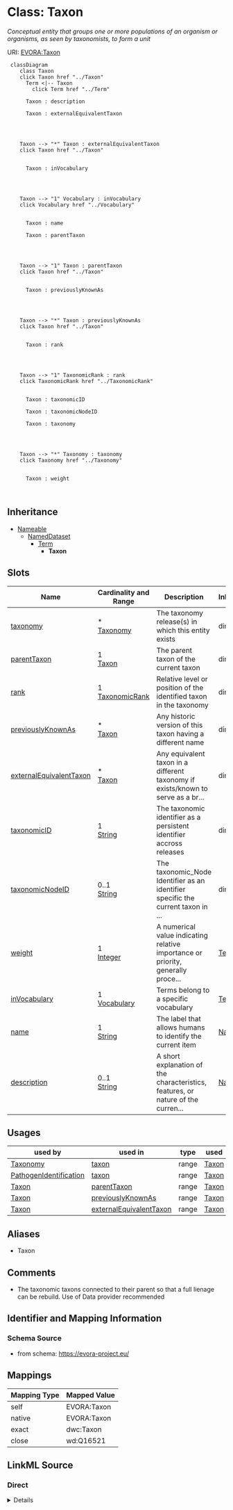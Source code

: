 

# Class: Taxon


_Conceptual entity that groups one or more populations of an organism or organisms, as seen by taxonomists, to form a unit_





URI: [EVORA:Taxon](https://evora-project.eu/Taxon)






```mermaid
 classDiagram
    class Taxon
    click Taxon href "../Taxon"
      Term <|-- Taxon
        click Term href "../Term"
      
      Taxon : description
        
      Taxon : externalEquivalentTaxon
        
          
    
    
    Taxon --> "*" Taxon : externalEquivalentTaxon
    click Taxon href "../Taxon"

        
      Taxon : inVocabulary
        
          
    
    
    Taxon --> "1" Vocabulary : inVocabulary
    click Vocabulary href "../Vocabulary"

        
      Taxon : name
        
      Taxon : parentTaxon
        
          
    
    
    Taxon --> "1" Taxon : parentTaxon
    click Taxon href "../Taxon"

        
      Taxon : previouslyKnownAs
        
          
    
    
    Taxon --> "*" Taxon : previouslyKnownAs
    click Taxon href "../Taxon"

        
      Taxon : rank
        
          
    
    
    Taxon --> "1" TaxonomicRank : rank
    click TaxonomicRank href "../TaxonomicRank"

        
      Taxon : taxonomicID
        
      Taxon : taxonomicNodeID
        
      Taxon : taxonomy
        
          
    
    
    Taxon --> "*" Taxonomy : taxonomy
    click Taxonomy href "../Taxonomy"

        
      Taxon : weight
        
      
```





## Inheritance
* [Nameable](Nameable.md)
    * [NamedDataset](NamedDataset.md)
        * [Term](Term.md)
            * **Taxon**



## Slots

| Name | Cardinality and Range | Description | Inheritance |
| ---  | --- | --- | --- |
| [taxonomy](taxonomy.md) | * <br/> [Taxonomy](Taxonomy.md) | The taxonomy release(s) in which this entity exists | direct |
| [parentTaxon](parentTaxon.md) | 1 <br/> [Taxon](Taxon.md) | The parent taxon of the current taxon | direct |
| [rank](rank.md) | 1 <br/> [TaxonomicRank](TaxonomicRank.md) | Relative level or position of the identified taxon in the taxonomy | direct |
| [previouslyKnownAs](previouslyKnownAs.md) | * <br/> [Taxon](Taxon.md) | Any historic version of this taxon having a different name | direct |
| [externalEquivalentTaxon](externalEquivalentTaxon.md) | * <br/> [Taxon](Taxon.md) | Any equivalent taxon in a different taxonomy if exists/known to serve as a br... | direct |
| [taxonomicID](taxonomicID.md) | 1 <br/> [String](String.md) | The taxonomic identifier as a persistent identifier accross releases | direct |
| [taxonomicNodeID](taxonomicNodeID.md) | 0..1 <br/> [String](String.md) | The taxonomic_Node Identifier as an identifier specific the current taxon in ... | direct |
| [weight](weight.md) | 1 <br/> [Integer](Integer.md) | A numerical value indicating relative importance or priority, generally proce... | [Term](Term.md) |
| [inVocabulary](inVocabulary.md) | 1 <br/> [Vocabulary](Vocabulary.md) | Terms belong to a specific vocabulary | [Term](Term.md) |
| [name](name.md) | 1 <br/> [String](String.md) | The label that allows humans to identify the current item | [Nameable](Nameable.md) |
| [description](description.md) | 0..1 <br/> [String](String.md) | A short explanation of the characteristics, features, or nature of the curren... | [Nameable](Nameable.md) |





## Usages

| used by | used in | type | used |
| ---  | --- | --- | --- |
| [Taxonomy](Taxonomy.md) | [taxon](taxon.md) | range | [Taxon](Taxon.md) |
| [PathogenIdentification](PathogenIdentification.md) | [taxon](taxon.md) | range | [Taxon](Taxon.md) |
| [Taxon](Taxon.md) | [parentTaxon](parentTaxon.md) | range | [Taxon](Taxon.md) |
| [Taxon](Taxon.md) | [previouslyKnownAs](previouslyKnownAs.md) | range | [Taxon](Taxon.md) |
| [Taxon](Taxon.md) | [externalEquivalentTaxon](externalEquivalentTaxon.md) | range | [Taxon](Taxon.md) |




## Aliases


* Taxon



## Comments

* The taxonomic taxons connected to their parent so that a full lienage can be rebuild. Use of Data provider recommended

## Identifier and Mapping Information







### Schema Source


* from schema: https://evora-project.eu/




## Mappings

| Mapping Type | Mapped Value |
| ---  | ---  |
| self | EVORA:Taxon |
| native | EVORA:Taxon |
| exact | dwc:Taxon |
| close | wd:Q16521 |







## LinkML Source

<!-- TODO: investigate https://stackoverflow.com/questions/37606292/how-to-create-tabbed-code-blocks-in-mkdocs-or-sphinx -->

### Direct

<details>
```yaml
name: Taxon
description: Conceptual entity that groups one or more populations of an organism
  or organisms, as seen by taxonomists, to form a unit
comments:
- The taxonomic taxons connected to their parent so that a full lienage can be rebuild.
  Use of Data provider recommended
from_schema: https://evora-project.eu/
aliases:
- Taxon
exact_mappings:
- dwc:Taxon
close_mappings:
- wd:Q16521
is_a: Term
slots:
- taxonomy
- parentTaxon
- rank
- previouslyKnownAs
- externalEquivalentTaxon
- taxonomicID
- taxonomicNodeID
slot_usage:
  taxonomy:
    name: taxonomy
    description: The taxonomy release(s) in which this entity exists
    aliases:
    - taxonomy
    range: Taxonomy
    required: false
    multivalued: true
  parentTaxon:
    name: parentTaxon
    description: The parent taxon of the current taxon
    aliases:
    - parent taxon
    close_mappings:
    - dwc:Taxon
    range: Taxon
    required: true
    multivalued: false
  rank:
    name: rank
    description: Relative level or position of the identified taxon in the taxonomy
    aliases:
    - rank
    exact_mappings:
    - dwc:taxonRank
    range: TaxonomicRank
    required: true
    multivalued: false
  previouslyKnownAs:
    name: previouslyKnownAs
    description: Any historic version of this taxon having a different name
    aliases:
    - previously known as
    close_mappings:
    - dwc:Taxon
    range: Taxon
    required: false
    multivalued: true
  externalEquivalentTaxon:
    name: externalEquivalentTaxon
    description: Any equivalent taxon in a different taxonomy if exists/known to serve
      as a bridge (e.g, ICTV towards NCBI)
    comments:
    - Could serve as a bridge between ICTV and NCBI as several providers currently
      uses NCBI Taxonomy
    aliases:
    - external equivalent taxon
    close_mappings:
    - dwc:taxonID
    range: Taxon
    required: false
    multivalued: true
  taxonomicID:
    name: taxonomicID
    description: The taxonomic identifier as a persistent identifier accross releases
    aliases:
    - taxonomic ID
    close_mappings:
    - dwc:taxonID
    range: string
    required: true
    multivalued: false
  taxonomicNodeID:
    name: taxonomicNodeID
    description: The taxonomic_Node Identifier as an identifier specific the current
      taxon in the corresponding release/version of the taxonomy
    comments:
    - NCBI does not have a taxon_node id, only a taxonomicID. Taxon_node id is Unique  in
      NCBI= Key of the taxon node !! Could be replaced by a composite key made of
      "taxonomic ID" + "has version" But can be referenced as it seems the "taxonomic
      node_ID" will be generated and provided by the ICTV
    aliases:
    - taxonomic node ID
    close_mappings:
    - dwc:taxonID
    range: string
    required: false
    multivalued: false

```
</details>

### Induced

<details>
```yaml
name: Taxon
description: Conceptual entity that groups one or more populations of an organism
  or organisms, as seen by taxonomists, to form a unit
comments:
- The taxonomic taxons connected to their parent so that a full lienage can be rebuild.
  Use of Data provider recommended
from_schema: https://evora-project.eu/
aliases:
- Taxon
exact_mappings:
- dwc:Taxon
close_mappings:
- wd:Q16521
is_a: Term
slot_usage:
  taxonomy:
    name: taxonomy
    description: The taxonomy release(s) in which this entity exists
    aliases:
    - taxonomy
    range: Taxonomy
    required: false
    multivalued: true
  parentTaxon:
    name: parentTaxon
    description: The parent taxon of the current taxon
    aliases:
    - parent taxon
    close_mappings:
    - dwc:Taxon
    range: Taxon
    required: true
    multivalued: false
  rank:
    name: rank
    description: Relative level or position of the identified taxon in the taxonomy
    aliases:
    - rank
    exact_mappings:
    - dwc:taxonRank
    range: TaxonomicRank
    required: true
    multivalued: false
  previouslyKnownAs:
    name: previouslyKnownAs
    description: Any historic version of this taxon having a different name
    aliases:
    - previously known as
    close_mappings:
    - dwc:Taxon
    range: Taxon
    required: false
    multivalued: true
  externalEquivalentTaxon:
    name: externalEquivalentTaxon
    description: Any equivalent taxon in a different taxonomy if exists/known to serve
      as a bridge (e.g, ICTV towards NCBI)
    comments:
    - Could serve as a bridge between ICTV and NCBI as several providers currently
      uses NCBI Taxonomy
    aliases:
    - external equivalent taxon
    close_mappings:
    - dwc:taxonID
    range: Taxon
    required: false
    multivalued: true
  taxonomicID:
    name: taxonomicID
    description: The taxonomic identifier as a persistent identifier accross releases
    aliases:
    - taxonomic ID
    close_mappings:
    - dwc:taxonID
    range: string
    required: true
    multivalued: false
  taxonomicNodeID:
    name: taxonomicNodeID
    description: The taxonomic_Node Identifier as an identifier specific the current
      taxon in the corresponding release/version of the taxonomy
    comments:
    - NCBI does not have a taxon_node id, only a taxonomicID. Taxon_node id is Unique  in
      NCBI= Key of the taxon node !! Could be replaced by a composite key made of
      "taxonomic ID" + "has version" But can be referenced as it seems the "taxonomic
      node_ID" will be generated and provided by the ICTV
    aliases:
    - taxonomic node ID
    close_mappings:
    - dwc:taxonID
    range: string
    required: false
    multivalued: false
attributes:
  taxonomy:
    name: taxonomy
    description: The taxonomy release(s) in which this entity exists
    from_schema: https://evora-project.eu/
    aliases:
    - taxonomy
    rank: 1000
    alias: taxonomy
    owner: Taxon
    domain_of:
    - TaxonomicRank
    - Taxon
    range: Taxonomy
    required: false
    multivalued: true
  parentTaxon:
    name: parentTaxon
    description: The parent taxon of the current taxon
    from_schema: https://evora-project.eu/
    aliases:
    - parent taxon
    close_mappings:
    - dwc:Taxon
    rank: 1000
    alias: parentTaxon
    owner: Taxon
    domain_of:
    - Taxon
    range: Taxon
    required: true
    multivalued: false
  rank:
    name: rank
    description: Relative level or position of the identified taxon in the taxonomy
    from_schema: https://evora-project.eu/
    aliases:
    - rank
    exact_mappings:
    - dwc:taxonRank
    rank: 1000
    alias: rank
    owner: Taxon
    domain_of:
    - Taxonomy
    - Taxon
    range: TaxonomicRank
    required: true
    multivalued: false
  previouslyKnownAs:
    name: previouslyKnownAs
    description: Any historic version of this taxon having a different name
    from_schema: https://evora-project.eu/
    aliases:
    - previously known as
    close_mappings:
    - dwc:Taxon
    rank: 1000
    alias: previouslyKnownAs
    owner: Taxon
    domain_of:
    - Taxon
    range: Taxon
    required: false
    multivalued: true
  externalEquivalentTaxon:
    name: externalEquivalentTaxon
    description: Any equivalent taxon in a different taxonomy if exists/known to serve
      as a bridge (e.g, ICTV towards NCBI)
    comments:
    - Could serve as a bridge between ICTV and NCBI as several providers currently
      uses NCBI Taxonomy
    from_schema: https://evora-project.eu/
    aliases:
    - external equivalent taxon
    close_mappings:
    - dwc:taxonID
    rank: 1000
    alias: externalEquivalentTaxon
    owner: Taxon
    domain_of:
    - Taxon
    range: Taxon
    required: false
    multivalued: true
  taxonomicID:
    name: taxonomicID
    description: The taxonomic identifier as a persistent identifier accross releases
    from_schema: https://evora-project.eu/
    aliases:
    - taxonomic ID
    close_mappings:
    - dwc:taxonID
    rank: 1000
    alias: taxonomicID
    owner: Taxon
    domain_of:
    - Taxon
    range: string
    required: true
    multivalued: false
  taxonomicNodeID:
    name: taxonomicNodeID
    description: The taxonomic_Node Identifier as an identifier specific the current
      taxon in the corresponding release/version of the taxonomy
    comments:
    - NCBI does not have a taxon_node id, only a taxonomicID. Taxon_node id is Unique  in
      NCBI= Key of the taxon node !! Could be replaced by a composite key made of
      "taxonomic ID" + "has version" But can be referenced as it seems the "taxonomic
      node_ID" will be generated and provided by the ICTV
    from_schema: https://evora-project.eu/
    aliases:
    - taxonomic node ID
    close_mappings:
    - dwc:taxonID
    rank: 1000
    alias: taxonomicNodeID
    owner: Taxon
    domain_of:
    - Taxon
    range: string
    required: false
    multivalued: false
  weight:
    name: weight
    description: A numerical value indicating relative importance or priority, generally
      processed in ascending order. This weight helps prioritize content when organizing
      or processing data. Its value can be negative, with a default set to 0
    from_schema: https://evora-project.eu/
    aliases:
    - weight
    close_mappings:
    - adms:status
    rank: 1000
    ifabsent: int(0)
    alias: weight
    owner: Taxon
    domain_of:
    - DataProvider
    - Term
    range: integer
    required: true
    multivalued: false
  inVocabulary:
    name: inVocabulary
    description: Terms belong to a specific vocabulary
    from_schema: https://evora-project.eu/
    aliases:
    - in Vocabulary
    close_mappings:
    - wdp:P972
    rank: 1000
    alias: inVocabulary
    owner: Taxon
    domain_of:
    - Term
    range: Vocabulary
    required: true
    multivalued: false
  name:
    name: name
    description: The label that allows humans to identify the current item
    comments:
    - 'The title of the item should be as short and descriptive as possible. E.g.
      for virus products it should basically be based on the following Pattern:

      "Virus name", "virus host type", "collection year", "country of collection"
      ex "suspected epidemiological origin", "genotype", "strain", "variant name or
      specific feature"'
    from_schema: https://evora-project.eu/
    aliases:
    - name
    exact_mappings:
    - dct:title
    close_mappings:
    - rdfs:label
    rank: 1000
    alias: name
    owner: Taxon
    domain_of:
    - Nameable
    range: string
    required: true
    multivalued: false
  description:
    name: description
    description: A short explanation of the characteristics, features, or nature of
      the current item
    comments:
    - 'Describe this item in few lines. This description will serve as a summary to
      present the item.

      '
    from_schema: https://evora-project.eu/
    aliases:
    - description
    exact_mappings:
    - dct:description
    rank: 1000
    alias: description
    owner: Taxon
    domain_of:
    - Nameable
    range: string
    required: false
    multivalued: false

```
</details>